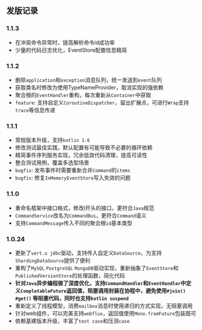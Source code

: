 ## 发版记录

### 1.1.3

- 在冲突命令异常时，提高解析命令id成功率
- 少量的代码日志优化，EventStore配置信息精简

### 1.1.2

- 删除`application`和`exception`消息队列，统一发送到`event`队列
- 获取类名时修改为使用TypeNameProvider，取消实现的强依赖
- 聚合根的`EventHandler`重构，每次重新从`Container`中获取
- `feature`: 支持自定义`CoroutineDispatcher`，留出扩展点，可进行`Wrap`支持`trace`等信息传递

### 1.1.1

- 常规版本升级，支持`kotlin 1.6`
- 修改测试最佳实践，默认配置有可能导致不必要的循环依赖
- 精简事件序列服务实现，冗余低效代码清理，提高可读性
- 整合测试用例，覆盖多选型场景
- `bugfix`: 发布事件时需要重新合并`Command`的`items`
- `bugfix`: 修复`InMemoryEventStore`写入失效的问题

### 1.1.0

- 重命名框架中接口格式，修改I开头的接口，更符合`Java`规范
- `CommandService`改名为`CommandBus`，更符合`Command`语义
- 支持`CommandMessage`传入不同的聚合根`id`基本类型

### 1.0.24

- 更新了`vert.x jdbc`驱动，支持传入自定义`DataSource`，为支持`ShardingDataSource`提供了便利
- 重构了`MySQL` `PostgreSQL` `MongoDB`驱动实现，重新抽象了`EventStore`和`PublishedVersionStore`的处理函数，简化代码
- **针对`Java`异步编程做了深度优化，支持`CommandHandler`和`EventHandler`中定义`CompletableFuture`返回值，阻塞调用封装在协程中，避免使用`#join() #get()`
  等阻塞代码，同时也支持`kotlin suspend`**
- 重新定义了线程模型，消费`mailbox`消息时使用递归的方式实现，无阻塞调用
- 针对web组件，可以完美支持`webflux`，返回值使用`Mono.fromFuture`包装既可
- 依赖基建版本升级，丰富了`test case`和压测`case`
